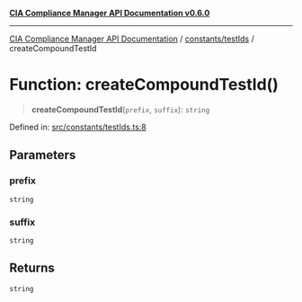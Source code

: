 [**CIA Compliance Manager API Documentation v0.6.0**](../../../README.md)

***

[CIA Compliance Manager API Documentation](../../../modules.md) / [constants/testIds](../README.md) / createCompoundTestId

# Function: createCompoundTestId()

> **createCompoundTestId**(`prefix`, `suffix`): `string`

Defined in: [src/constants/testIds.ts:8](https://github.com/Hack23/cia-compliance-manager/blob/32fe683007dd7fe1aa6b244d2353e60fab4f51de/src/constants/testIds.ts#L8)

## Parameters

### prefix

`string`

### suffix

`string`

## Returns

`string`
